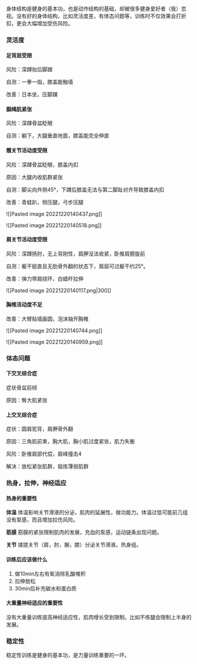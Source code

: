 身体结构是健身的基本功，也是动作结构的基础，却被很多健身爱好者（我）忽视。没有好的身体结构，比如灵活度差，有体态问题等，训练时不仅效果会打折扣，更会大幅增加受伤风险。

### 灵活度

#### 足背屈受限

风险：深蹲抬后脚跟

自测：一拳一指，膝盖能触墙

改善：日本坐，压脚踝

#### 腘绳肌紧张

风险：深蹲骨盆眨眼

自测：躺下，大腿垂直地面，膝盖能完全伸直

#### 髋关节活动度受限

风险：深蹲骨盆眨眼，膝盖内扣

原因：大腿内收肌群紧张
 
自测：脚尖向外侧45°，下蹲后膝盖无法与第二脚趾对齐导致膝盖内扣

改善：青蛙趴，侧压腿，弓步压腿 

![[Pasted image 20221220140437.png]]

![[Pasted image 20221220140518.png]]

#### 肩关节活动度受限

风险：深蹲扬肘，无上背刚性，肩胛没法收紧，卧推肩膀旋前

自测：躯干挺直且无肋骨外翻的状态下，肩屈可过躯干约25°。

改善：弹力带肩绕环，白蜡杆拉伸

![[Pasted image 20221220140117.png|300]]

#### 胸椎活动度不足

改善：大臂贴墙画圆，泡沫轴开胸椎

![[Pasted image 20221220140744.png]]

![[Pasted image 20221220140959.png]]

### 体态问题

#### 下交叉综合症

症状骨盆前倾

原因：臀大肌紧张

#### 上交叉综合症

症状：圆肩驼背，肩胛骨外翻

原因：三角肌前束，胸大肌，胸小肌过度紧张，肌力失衡

风险：卧推肩部代偿，肩峰撞击4

解决：放松紧张肌群，锻炼薄弱肌群

### 热身，拉伸，神经适应

#### 热身的重要性

**体温** 体温影响关节滑液的分泌，肌肉的延展性，做功能力。体温过低可能前几组没有泵感，而且增加拉伤风险。

**筋膜** 筋膜的紧张限制肌肉的发展，充血的泵感，运动链条出现问题。

**关节** 揉搓关节（肩，肘，腕，膝）分泌关节滑液。热身组。

#### 训练后应该做什么

1. 做10min左右有氧消除乳酸堆积
2. 拉伸放松
3. 30min后补充碳水和蛋白质

#### 大重量神经适应的重要性

没有大重量训练提高神经适应性，肌肉增长受到限制。比如不练腿会限制上半身的发展。



### 稳定性

稳定性训练是健身的基本功，是力量训练重要的一环。